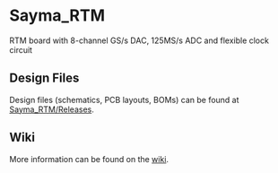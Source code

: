 # Sayma_RTM
RTM board with 8-channel GS/s DAC, 125MS/s ADC and flexible clock circuit

## Design Files

Design files (schematics, PCB layouts, BOMs) can be found at [Sayma_RTM/Releases](https://github.com/sinara-hw/Sayma_RTM/releases).

## Wiki

More information can be found on the [wiki](https://github.com/sinara-hw/Sayma_RTM/wiki).
